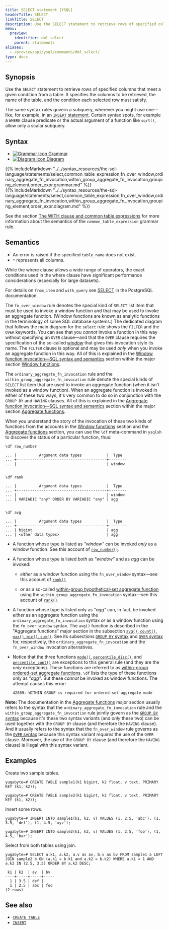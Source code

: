 ```yaml
---
title: SELECT statement [YSQL]
headerTitle: SELECT
linkTitle: SELECT
description: Use the SELECT statement to retrieve rows of specified columns that meet a given condition from a table.
menu:
  preview:
    identifier: dml_select
    parent: statements
aliases:
  - /preview/api/ysql/commands/dml_select/
type: docs
---
```


## Synopsis

Use the `SELECT` statement to retrieve rows of specified columns that meet a given condition from a table. It specifies the columns to be retrieved, the name of the table, and the condition each selected row must satisfy.

The same syntax rules govern a subquery, wherever you might use one—like, for example, in an [`INSERT` statement](../dml_insert/). Certain syntax spots, for example a `WHERE` clause predicate or the actual argument of a function like `sqrt()`, allow only a scalar subquery.

## Syntax

<ul class="nav nav-tabs nav-tabs-yb">
  <li >
    <a href="#grammar" class="nav-link active" id="grammar-tab" data-toggle="tab" role="tab" aria-controls="grammar" aria-selected="true">
      <img src="/icons/file-lines.svg" alt="Grammar Icon">
      Grammar
    </a>
  </li>
  <li>
    <a href="#diagram" class="nav-link" id="diagram-tab" data-toggle="tab" role="tab" aria-controls="diagram" aria-selected="false">
      <img src="/icons/diagram.svg" alt="Diagram Icon">
      Diagram
    </a>
  </li>
</ul>

<div class="tab-content">
  <div id="grammar" class="tab-pane fade show active" role="tabpanel" aria-labelledby="grammar-tab">
  {{% includeMarkdown "../../syntax_resources/the-sql-language/statements/select,common_table_expression,fn_over_window,ordinary_aggregate_fn_invocation,within_group_aggregate_fn_invocation,grouping_element,order_expr.grammar.md" %}}
  </div>
  <div id="diagram" class="tab-pane fade" role="tabpanel" aria-labelledby="diagram-tab">
  {{% includeMarkdown "../../syntax_resources/the-sql-language/statements/select,common_table_expression,fn_over_window,ordinary_aggregate_fn_invocation,within_group_aggregate_fn_invocation,grouping_element,order_expr.diagram.md" %}}
  </div>
</div>

See the section [The WITH clause and common table expressions](../../with-clause/) for more information about the semantics of the `common_table_expression` grammar rule.

## Semantics

- An error is raised if the specified `table_name` does not exist.
- `*` represents all columns.

While the where clause allows a wide range of operators, the exact conditions used in the where clause have significant performance considerations (especially for large datasets).

For details on `from_item` and `with_query` see [SELECT](https://www.postgresql.org/docs/10/static/sql-select.html) in the PostgreSQL documentation.

The `fn_over_window` rule denotes the special kind of `SELECT` list item that must be used to invoke a window function and that may be used to invoke an aggregate function. (Window functions are known as analytic functions in the terminology of some SQL database systems.) The dedicated diagram that follows the main diagram for the `select` rule shows the `FILTER` and the `OVER` keywords. You can see that you _cannot_ invoke a function in this way without specifying an `OVER` clause—and that the `OVER` clause requires the specification of the so-called [_window_](../../../exprs/window_functions/invocation-syntax-semantics/#the-window-definition-rule) that gives this invocation style its name. The `FILTER` clause is optional and may be used _only_ when you invoke an aggregate function in this way. All of this is explained in the [Window function invocation—SQL syntax and semantics](../../../exprs/window_functions/invocation-syntax-semantics/) section within the major section [Window functions](../../../exprs/window_functions/).

The `ordinary_aggregate_fn_invocation` rule and the `within_group_aggregate_fn_invocation` rule denote the special kinds of `SELECT` list item that are used to invoke an aggregate function (when it isn't invoked as a window function). When an aggregate function is invoked in either of these two ways, it's very common to do so in conjunction with the `GROUP BY` and `HAVING` clauses. All of this is explained in the [Aggregate function invocation—SQL syntax and semantics](../../../exprs/aggregate_functions/invocation-syntax-semantics/) section within the major section [Aggregate functions](../../../exprs/aggregate_functions/).

When you understand the story of the invocation of these two kinds of functions from the accounts in the [Window functions](../../../exprs/window_functions/) section and the [Aggregate functions](../../../exprs/aggregate_functions/) section, you can use the `\df` meta-command in `ysqlsh` to discover the status of a particular function, thus:

```
\df row_number

... |          Argument data types           |  Type
... +----------------------------------------+--------
... |                                        | window


\df rank

... |          Argument data types           |  Type
... +----------------------------------------+--------
... |                                        | window
... | VARIADIC "any" ORDER BY VARIADIC "any" | agg


\df avg

... |          Argument data types           |  Type
... +----------------------------------------+--------
... | bigint                                 | agg
... | <other data types>                     | agg
```

- A function whose type is listed as _"window"_ can be invoked _only_ as a window function. See this account of [`row_number()`](../../../exprs/window_functions/function-syntax-semantics/row-number-rank-dense-rank/#row-number).

- A function whose type is listed _both_ as _"window"_ and as _agg_ can be invoked:

  - _either_ as a window function using the `fn_over_window` syntax—see this account of [`rank()`](../../../exprs/window_functions/function-syntax-semantics/row-number-rank-dense-rank/#rank)

  - _or_ as a so-called [within-group hypothetical-set aggregate function](../../../exprs/aggregate_functions/function-syntax-semantics/#within-group-hypothetical-set-aggregate-functions) using the `within_group_aggregate_fn_invocation` syntax—see this account of [`rank()`](../../../exprs/aggregate_functions/function-syntax-semantics/rank-dense-rank-percent-rank-cume-dist/#rank).

- A function whose type is listed only as _"agg"_ can, in fact, be invoked _either_ as an aggregate function using the `ordinary_aggregate_fn_invocation` syntax _or_ as a window function using the `fn_over_window` syntax. The `avg()` function is described in the "Aggregate functions" major section in the subsection [`avg()`, `count()`, `max()`, `min()`, `sum()`](../../../exprs/aggregate_functions/function-syntax-semantics/avg-count-max-min-sum/). See its subsections [`GROUP BY` syntax](../../../exprs/aggregate_functions/function-syntax-semantics/avg-count-max-min-sum/#group-by-syntax) and [`OVER` syntax](../../../exprs/aggregate_functions/function-syntax-semantics/avg-count-max-min-sum/#over-syntax) for, respectively, the `ordinary_aggregate_fn_invocation` and the `fn_over_window` invocation alternatives.

- Notice that the three functions [`mode()`](../../../exprs/aggregate_functions/function-syntax-semantics/mode-percentile-disc-percentile-cont/#mode), [`percentile_disc()`](../../../exprs/aggregate_functions/function-syntax-semantics/mode-percentile-disc-percentile-cont/#percentile-disc-percentile-cont), and [`percentile_cont()`](../../../exprs/aggregate_functions/function-syntax-semantics/mode-percentile-disc-percentile-cont/#percentile-disc-percentile-cont) are exceptions to this general rule (and they are the _only_ exceptions). These functions are referred to as [within-group ordered-set aggregate functions](../../../exprs/aggregate_functions/function-syntax-semantics/#within-group-ordered-set-aggregate-functions). `\df` lists the type of these functions only as _"agg"_. But these _cannot_ be invoked as window functions. The attempt causes this error:

  ```
  42809: WITHIN GROUP is required for ordered-set aggregate mode
  ```

**Note:** The documentation in the [Aggregate functions](../../../exprs/aggregate_functions/) major section usually refers to the syntax that the `ordinary_aggregate_fn_invocation` rule and the `within_group_aggregate_fn_invocation` rule jointly govern as the [`GROUP BY` syntax](../../../exprs/aggregate_functions/function-syntax-semantics/avg-count-max-min-sum/#group-by-syntax) because it's these two syntax variants (and _only_ these two) can be used together with the `GROUP BY` clause (and therefore the `HAVING` clause). And it usually refers to the syntax that the `fn_over_window` rule governs as the [`OVER` syntax](../../../exprs/aggregate_functions/function-syntax-semantics/avg-count-max-min-sum/#over-syntax) because this syntax variant _requires_ the use of the `OVER` clause. Moreover, the use of the `GROUP BY` clause (and therefore the `HAVING` clause) is illegal with this syntax variant.

## Examples

Create two sample tables.

```plpgsql
yugabyte=# CREATE TABLE sample1(k1 bigint, k2 float, v text, PRIMARY KEY (k1, k2));
```

```plpgsql
yugabyte=# CREATE TABLE sample2(k1 bigint, k2 float, v text, PRIMARY KEY (k1, k2));
```

Insert some rows.

```plpgsql
yugabyte=# INSERT INTO sample1(k1, k2, v) VALUES (1, 2.5, 'abc'), (1, 3.5, 'def'), (1, 4.5, 'xyz');
```

```plpgsql
yugabyte=# INSERT INTO sample2(k1, k2, v) VALUES (1, 2.5, 'foo'), (1, 4.5, 'bar');
```

Select from both tables using join.

```plpgsql
yugabyte=# SELECT a.k1, a.k2, a.v as av, b.v as bv FROM sample1 a LEFT JOIN sample2 b ON (a.k1 = b.k1 and a.k2 = b.k2) WHERE a.k1 = 1 AND a.k2 IN (2.5, 3.5) ORDER BY a.k2 DESC;
```

```
 k1 | k2  | av  | bv
----+-----+-----+-----
  1 | 3.5 | def |
  1 | 2.5 | abc | foo
(2 rows)
```

## See also

- [`CREATE TABLE`](../ddl_create_table)
- [`INSERT`](../dml_insert)
